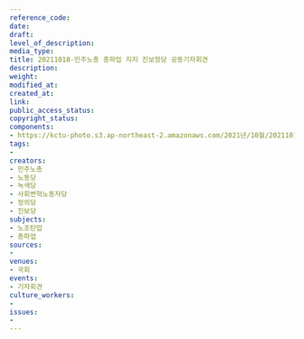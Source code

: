 ```yaml
---
reference_code: 
date: 
draft: 
level_of_description: 
media_type: 
title: 20211018-민주노총 총파업 지지 진보정당 공동기자회견
description: 
weight: 
modified_at: 
created_at: 
link: 
public_access_status: 
copyright_status: 
components:
- https://kctu-photo.s3.ap-northeast-2.amazonaws.com/2021년/10월/20211018-민주노총+총파업+지지+진보정당+공동기자회견/_1D20334.jpg
tags:
- 
creators:
- 민주노총
- 노동당
- 녹색당
- 사회변혁노동자당
- 정의당
- 진보당
subjects:
- 노조탄압
- 총파업
sources:
- 
venues:
- 국회
events:
- 기자회견
culture_workers:
- 
issues:
- 
---
```


